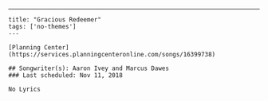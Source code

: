 ---
    title: "Gracious Redeemer"
    tags: ['no-themes']
    ---

    [Planning Center](https://services.planningcenteronline.com/songs/16399738)

    ## Songwriter(s): Aaron Ivey and Marcus Dawes
    ### Last scheduled: Nov 11, 2018          

    No Lyrics
    
